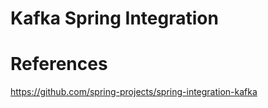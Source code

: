 # Kafka Spring Integration

# References
https://github.com/spring-projects/spring-integration-kafka
